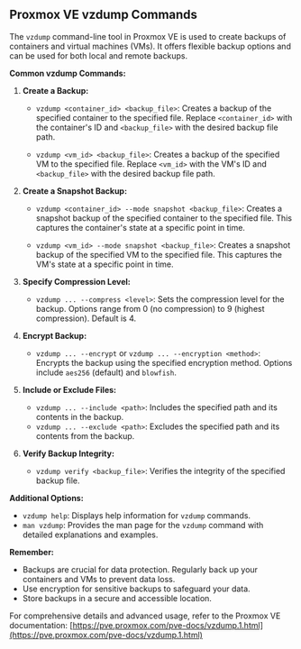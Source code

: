 ## Proxmox VE vzdump Commands

The `vzdump` command-line tool in Proxmox VE is used to create backups of containers and virtual machines (VMs). It offers flexible backup options and can be used for both local and remote backups.

**Common vzdump Commands:**

1. **Create a Backup:**

   * `vzdump <container_id> <backup_file>`: Creates a backup of the specified container to the specified file. Replace `<container_id>` with the container's ID and `<backup_file>` with the desired backup file path.

   * `vzdump <vm_id> <backup_file>`: Creates a backup of the specified VM to the specified file. Replace `<vm_id>` with the VM's ID and `<backup_file>` with the desired backup file path.

2. **Create a Snapshot Backup:**

   * `vzdump <container_id> --mode snapshot <backup_file>`: Creates a snapshot backup of the specified container to the specified file. This captures the container's state at a specific point in time.

   * `vzdump <vm_id> --mode snapshot <backup_file>`: Creates a snapshot backup of the specified VM to the specified file. This captures the VM's state at a specific point in time.

3. **Specify Compression Level:**

   * `vzdump ... --compress <level>`: Sets the compression level for the backup. Options range from 0 (no compression) to 9 (highest compression). Default is 4.

4. **Encrypt Backup:**

   * `vzdump ... --encrypt` or `vzdump ... --encryption <method>`: Encrypts the backup using the specified encryption method. Options include `aes256` (default) and `blowfish`.

5. **Include or Exclude Files:**

   * `vzdump ... --include <path>`: Includes the specified path and its contents in the backup.
   * `vzdump ... --exclude <path>`: Excludes the specified path and its contents from the backup.

6. **Verify Backup Integrity:**

   * `vzdump verify <backup_file>`: Verifies the integrity of the specified backup file.

**Additional Options:**

* `vzdump help`: Displays help information for `vzdump` commands.
* `man vzdump`: Provides the man page for the `vzdump` command with detailed explanations and examples.

**Remember:**

* Backups are crucial for data protection. Regularly back up your containers and VMs to prevent data loss.
* Use encryption for sensitive backups to safeguard your data.
* Store backups in a secure and accessible location.

For comprehensive details and advanced usage, refer to the Proxmox VE documentation: [https://pve.proxmox.com/pve-docs/vzdump.1.html](https://pve.proxmox.com/pve-docs/vzdump.1.html)
